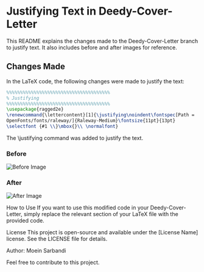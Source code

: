 # Justifying Text in Deedy-Cover-Letter

This README explains the changes made to the Deedy-Cover-Letter branch to justify text. It also includes before and after images for reference.

## Changes Made

In the LaTeX code, the following changes were made to justify the text:

```latex
%%%%%%%%%%%%%%%%%%%%%%%%%%%%%%%%%%%%%%
% Justifying
%%%%%%%%%%%%%%%%%%%%%%%%%%%%%%%%%%%%%%
\usepackage{ragged2e}
\renewcommand{\lettercontent}[1]{\justifying\noindent\fontspec[Path = 
OpenFonts/fonts/raleway/]{Raleway-Medium}\fontsize{11pt}{13pt}
\selectfont {#1 \\}\mbox{}\\ \normalfont}
```

The \justifying command was added to justify the text.

### Before

![Before Image](image_file_name.png)

### After

![After Image](image_file_name.png)

How to Use
If you want to use this modified code in your Deedy-Cover-Letter, simply replace the relevant section of your LaTeX file with the provided code.

License
This project is open-source and available under the [License Name] license. See the LICENSE file for details.

Author:
Moein Sarbandi

Feel free to contribute to this project.
